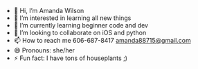 - 👋 Hi, I’m Amanda Wilson
- 👀 I’m interested in learning all new things
- 🌱 I’m currently learning beginner code and dev
- 💞️ I’m looking to collaborate on iOS and python
- 📫 How to reach me 606-687-8417 amanda88715@gmail.com
- 😄 Pronouns: she/her
- ⚡ Fun fact: I have tons of houseplants ;)

<!---
November2025/November2025 is a ✨ special ✨ repository because its `README.md` (this file) appears on your GitHub profile.
You can click the Preview link to take a look at your changes.
--->
